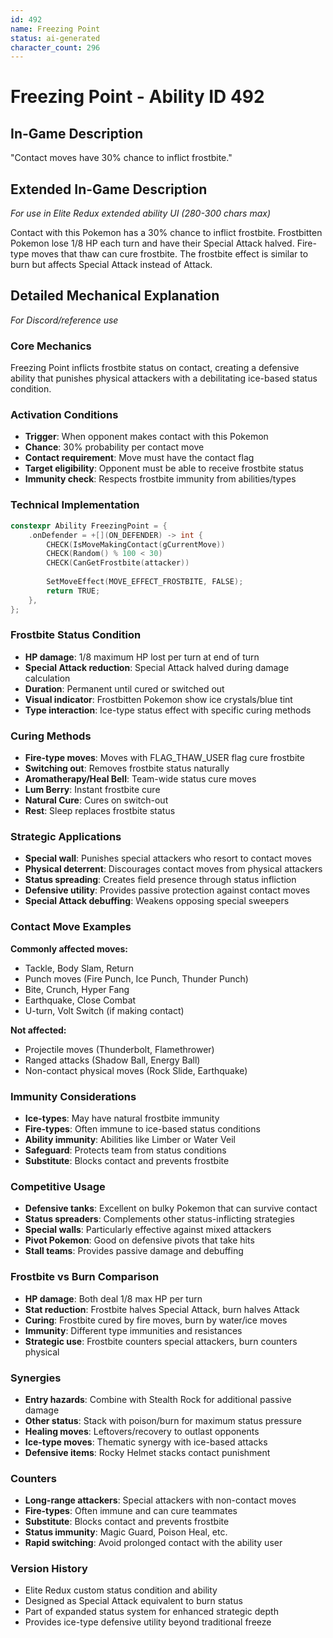 ```yaml
---
id: 492
name: Freezing Point
status: ai-generated
character_count: 296
---
```


# Freezing Point - Ability ID 492

## In-Game Description
"Contact moves have 30% chance to inflict frostbite."

## Extended In-Game Description
*For use in Elite Redux extended ability UI (280-300 chars max)*

Contact with this Pokemon has a 30% chance to inflict frostbite. Frostbitten Pokemon lose 1/8 HP each turn and have their Special Attack halved. Fire-type moves that thaw can cure frostbite. The frostbite effect is similar to burn but affects Special Attack instead of Attack.

## Detailed Mechanical Explanation
*For Discord/reference use*

### Core Mechanics
Freezing Point inflicts frostbite status on contact, creating a defensive ability that punishes physical attackers with a debilitating ice-based status condition.

### Activation Conditions
- **Trigger**: When opponent makes contact with this Pokemon
- **Chance**: 30% probability per contact move
- **Contact requirement**: Move must have the contact flag
- **Target eligibility**: Opponent must be able to receive frostbite status
- **Immunity check**: Respects frostbite immunity from abilities/types

### Technical Implementation
```c
constexpr Ability FreezingPoint = {
    .onDefender = +[](ON_DEFENDER) -> int {
        CHECK(IsMoveMakingContact(gCurrentMove))
        CHECK(Random() % 100 < 30)
        CHECK(CanGetFrostbite(attacker))
        
        SetMoveEffect(MOVE_EFFECT_FROSTBITE, FALSE);
        return TRUE;
    },
};
```

### Frostbite Status Condition
- **HP damage**: 1/8 maximum HP lost per turn at end of turn
- **Special Attack reduction**: Special Attack halved during damage calculation
- **Duration**: Permanent until cured or switched out
- **Visual indicator**: Frostbitten Pokemon show ice crystals/blue tint
- **Type interaction**: Ice-type status effect with specific curing methods

### Curing Methods
- **Fire-type moves**: Moves with FLAG_THAW_USER flag cure frostbite
- **Switching out**: Removes frostbite status naturally
- **Aromatherapy/Heal Bell**: Team-wide status cure moves
- **Lum Berry**: Instant frostbite cure
- **Natural Cure**: Cures on switch-out
- **Rest**: Sleep replaces frostbite status

### Strategic Applications
- **Special wall**: Punishes special attackers who resort to contact moves
- **Physical deterrent**: Discourages contact moves from physical attackers
- **Status spreading**: Creates field presence through status infliction
- **Defensive utility**: Provides passive protection against contact moves
- **Special Attack debuffing**: Weakens opposing special sweepers

### Contact Move Examples
**Commonly affected moves:**
- Tackle, Body Slam, Return
- Punch moves (Fire Punch, Ice Punch, Thunder Punch)
- Bite, Crunch, Hyper Fang
- Earthquake, Close Combat
- U-turn, Volt Switch (if making contact)

**Not affected:**
- Projectile moves (Thunderbolt, Flamethrower)
- Ranged attacks (Shadow Ball, Energy Ball)
- Non-contact physical moves (Rock Slide, Earthquake)

### Immunity Considerations
- **Ice-types**: May have natural frostbite immunity
- **Fire-types**: Often immune to ice-based status conditions
- **Ability immunity**: Abilities like Limber or Water Veil
- **Safeguard**: Protects team from status conditions
- **Substitute**: Blocks contact and prevents frostbite

### Competitive Usage
- **Defensive tanks**: Excellent on bulky Pokemon that can survive contact
- **Status spreaders**: Complements other status-inflicting strategies
- **Special walls**: Particularly effective against mixed attackers
- **Pivot Pokemon**: Good on defensive pivots that take hits
- **Stall teams**: Provides passive damage and debuffing

### Frostbite vs Burn Comparison
- **HP damage**: Both deal 1/8 max HP per turn
- **Stat reduction**: Frostbite halves Special Attack, burn halves Attack
- **Curing**: Frostbite cured by fire moves, burn by water/ice moves
- **Immunity**: Different type immunities and resistances
- **Strategic use**: Frostbite counters special attackers, burn counters physical

### Synergies
- **Entry hazards**: Combine with Stealth Rock for additional passive damage
- **Other status**: Stack with poison/burn for maximum status pressure
- **Healing moves**: Leftovers/recovery to outlast opponents
- **Ice-type moves**: Thematic synergy with ice-based attacks
- **Defensive items**: Rocky Helmet stacks contact punishment

### Counters
- **Long-range attackers**: Special attackers with non-contact moves
- **Fire-types**: Often immune and can cure teammates
- **Substitute**: Blocks contact and prevents frostbite
- **Status immunity**: Magic Guard, Poison Heal, etc.
- **Rapid switching**: Avoid prolonged contact with the ability user

### Version History
- Elite Redux custom status condition and ability
- Designed as Special Attack equivalent to burn status
- Part of expanded status system for enhanced strategic depth
- Provides ice-type defensive utility beyond traditional freeze